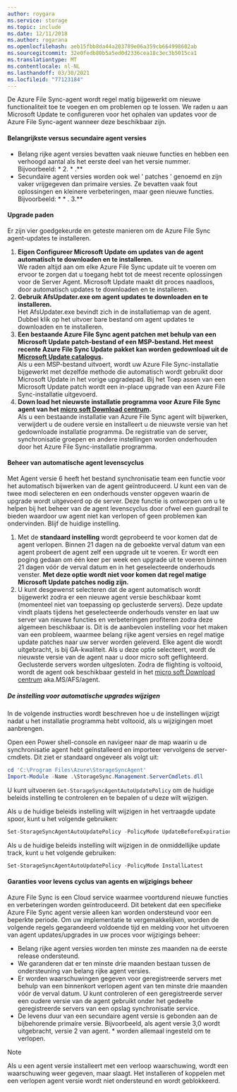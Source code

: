 ```yaml
---
author: roygara
ms.service: storage
ms.topic: include
ms.date: 12/11/2018
ms.author: rogarana
ms.openlocfilehash: aeb15fbb8da44a203789e06a359cb664998602ab
ms.sourcegitcommit: 32e0fedb80b5a5ed0d2336cea18c3ec3b5015ca1
ms.translationtype: MT
ms.contentlocale: nl-NL
ms.lasthandoff: 03/30/2021
ms.locfileid: "77123184"
---
```

De Azure File Sync-agent wordt regel matig bijgewerkt om nieuwe functionaliteit toe te voegen en om problemen op te lossen. We raden u aan Microsoft Update te configureren voor het ophalen van updates voor de Azure File Sync-agent wanneer deze beschikbaar zijn.

#### <a name="major-vs-minor-agent-versions"></a>Belangrijkste versus secundaire agent versies
* Belang rijke agent versies bevatten vaak nieuwe functies en hebben een verhoogd aantal als het eerste deel van het versie nummer. Bijvoorbeeld: \* 2. \* .\*\*
* Secundaire agent versies worden ook wel ' patches ' genoemd en zijn vaker vrijgegeven dan primaire versies. Ze bevatten vaak fout oplossingen en kleinere verbeteringen, maar geen nieuwe functies. Bijvoorbeeld: \* \* . 3.\*\*

#### <a name="upgrade-paths"></a>Upgrade paden
Er zijn vier goedgekeurde en geteste manieren om de Azure File Sync agent-updates te installeren. 
1. **Eigen Configureer Microsoft Update om updates van de agent automatisch te downloaden en te installeren.**  
    We raden altijd aan om elke Azure File Sync update uit te voeren om ervoor te zorgen dat u toegang hebt tot de meest recente oplossingen voor de Server Agent. Microsoft Update maakt dit proces naadloos, door automatisch updates te downloaden en te installeren.
2. **Gebruik AfsUpdater.exe om agent updates te downloaden en te installeren.**  
    Het AfsUpdater.exe bevindt zich in de installatiemap van de agent. Dubbel klik op het uitvoer bare bestand om agent updates te downloaden en te installeren. 
3. **Een bestaande Azure File Sync agent patchen met behulp van een Microsoft Update patch-bestand of een MSP-bestand. Het meest recente Azure File Sync Update pakket kan worden gedownload uit de [Microsoft Update catalogus](https://www.catalog.update.microsoft.com/Search.aspx?q=Azure%20File%20Sync).**  
    Als u een MSP-bestand uitvoert, wordt uw Azure File Sync-installatie bijgewerkt met dezelfde methode die automatisch wordt gebruikt door Microsoft Update in het vorige upgradepad. Bij het Toep assen van een Microsoft Update patch wordt een in-place upgrade van een Azure File Sync-installatie uitgevoerd.
4. **Down load het nieuwste installatie programma voor Azure File Sync agent van het [micro soft Download centrum](https://go.microsoft.com/fwlink/?linkid=858257).**  
    Als u een bestaande installatie van Azure File Sync agent wilt bijwerken, verwijdert u de oudere versie en installeert u de nieuwste versie van het gedownloade installatie programma. De registratie van de server, synchronisatie groepen en andere instellingen worden onderhouden door het Azure File Sync-installatie programma.

#### <a name="automatic-agent-lifecycle-management"></a>Beheer van automatische agent levenscyclus
Met Agent versie 6 heeft het bestand synchronisatie team een functie voor het automatisch bijwerken van de agent geïntroduceerd. U kunt een van de twee modi selecteren en een onderhouds venster opgeven waarin de upgrade wordt uitgevoerd op de server. Deze functie is ontworpen om u te helpen bij het beheer van de agent levenscyclus door ofwel een guardrail te bieden waardoor uw agent niet kan verlopen of geen problemen kan ondervinden. Blijf de huidige instelling.
1. Met de **standaard instelling** wordt geprobeerd te voor komen dat de agent verlopen. Binnen 21 dagen na de geboekte verval datum van een agent probeert de agent zelf een upgrade uit te voeren. Er wordt een poging gedaan om één keer per week een upgrade uit te voeren binnen 21 dagen vóór de verval datum en in het geselecteerde onderhouds venster. **Met deze optie wordt niet voor komen dat regel matige Microsoft Update patches nodig zijn.**
1. U kunt desgewenst selecteren dat de agent automatisch wordt bijgewerkt zodra er een nieuwe agent versie beschikbaar komt (momenteel niet van toepassing op geclusterde servers). Deze update vindt plaats tijdens het geselecteerde onderhouds venster en laat uw server van nieuwe functies en verbeteringen profiteren zodra deze algemeen beschikbaar is. Dit is de aanbevolen instelling voor het maken van een probleem, waarmee belang rijke agent versies en regel matige update patches naar uw server worden geleverd. Elke agent die wordt uitgebracht, is bij GA-kwaliteit. Als u deze optie selecteert, wordt de nieuwste versie van de agent naar u door micro soft geflighteerd. Geclusterde servers worden uitgesloten. Zodra de flighting is voltooid, wordt de agent ook beschikbaar gesteld in het [micro soft Download centrum](https://go.microsoft.com/fwlink/?linkid=858257) aka.MS/AFS/agent.

 ##### <a name="changing-the-auto-upgrade-setting"></a>De instelling voor automatische upgrades wijzigen

In de volgende instructies wordt beschreven hoe u de instellingen wijzigt nadat u het installatie programma hebt voltooid, als u wijzigingen moet aanbrengen.

Open een Power shell-console en navigeer naar de map waarin u de synchronisatie agent hebt geïnstalleerd en importeer vervolgens de server-cmdlets. Dit ziet er standaard ongeveer als volgt uit:
```powershell
cd 'C:\Program Files\Azure\StorageSyncAgent'
Import-Module -Name .\StorageSync.Management.ServerCmdlets.dll
```

U kunt uitvoeren `Get-StorageSyncAgentAutoUpdatePolicy` om de huidige beleids instelling te controleren en te bepalen of u deze wilt wijzigen.

Als u de huidige beleids instelling wilt wijzigen in het vertraagde update spoor, kunt u het volgende gebruiken:
```powershell
Set-StorageSyncAgentAutoUpdatePolicy -PolicyMode UpdateBeforeExpiration
```

Als u de huidige beleids instelling wilt wijzigen in de onmiddellijke update track, kunt u het volgende gebruiken:
```powershell
Set-StorageSyncAgentAutoUpdatePolicy -PolicyMode InstallLatest
```

#### <a name="agent-lifecycle-and-change-management-guarantees"></a>Garanties voor levens cyclus van agents en wijzigings beheer
Azure File Sync is een Cloud service waarmee voortdurend nieuwe functies en verbeteringen worden geïntroduceerd. Dit betekent dat een specifieke Azure File Sync agent versie alleen kan worden ondersteund voor een beperkte periode. Om uw implementatie te vergemakkelijken, worden de volgende regels gegarandeerd voldoende tijd en melding voor het uitvoeren van agent updates/upgrades in uw proces voor wijzigings beheer:

- Belang rijke agent versies worden ten minste zes maanden na de eerste release ondersteund.
- We garanderen dat er ten minste drie maanden bestaan tussen de ondersteuning van belang rijke agent versies. 
- Er worden waarschuwingen gegeven voor geregistreerde servers met behulp van een binnenkort verlopen agent van ten minste drie maanden vóór de verval datum. U kunt controleren of een geregistreerde server een oudere versie van de agent gebruikt onder het gedeelte geregistreerde servers van een opslag synchronisatie service.
- De levens duur van een secundaire agent versie is gebonden aan de bijbehorende primaire versie. Bijvoorbeeld, als agent versie 3,0 wordt uitgebracht, versie 2 van agent. \* worden allemaal ingesteld om te verlopen.

> [!Note]
> Als u een agent versie installeert met een verloop waarschuwing, wordt een waarschuwing weer gegeven, maar slaagt. Het installeren of koppelen met een verlopen agent versie wordt niet ondersteund en wordt geblokkeerd.
